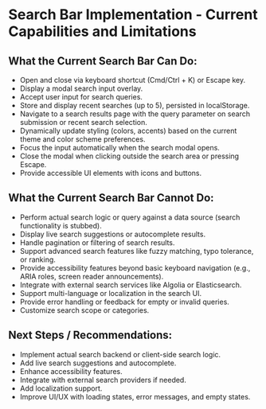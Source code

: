# Search Bar Implementation - Current Capabilities and Limitations

## What the Current Search Bar Can Do:
- Open and close via keyboard shortcut (Cmd/Ctrl + K) or Escape key.
- Display a modal search input overlay.
- Accept user input for search queries.
- Store and display recent searches (up to 5), persisted in localStorage.
- Navigate to a search results page with the query parameter on search submission or recent search selection.
- Dynamically update styling (colors, accents) based on the current theme and color scheme preferences.
- Focus the input automatically when the search modal opens.
- Close the modal when clicking outside the search area or pressing Escape.
- Provide accessible UI elements with icons and buttons.

## What the Current Search Bar Cannot Do:
- Perform actual search logic or query against a data source (search functionality is stubbed).
- Display live search suggestions or autocomplete results.
- Handle pagination or filtering of search results.
- Support advanced search features like fuzzy matching, typo tolerance, or ranking.
- Provide accessibility features beyond basic keyboard navigation (e.g., ARIA roles, screen reader announcements).
- Integrate with external search services like Algolia or Elasticsearch.
- Support multi-language or localization in the search UI.
- Provide error handling or feedback for empty or invalid queries.
- Customize search scope or categories.

## Next Steps / Recommendations:
- Implement actual search backend or client-side search logic.
- Add live search suggestions and autocomplete.
- Enhance accessibility features.
- Integrate with external search providers if needed.
- Add localization support.
- Improve UI/UX with loading states, error messages, and empty states.
